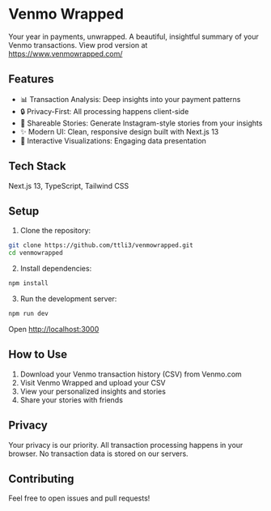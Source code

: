 # Venmo Wrapped

Your year in payments, unwrapped. A beautiful, insightful summary of your Venmo transactions. View prod version at https://www.venmowrapped.com/

## Features

- 📊 Transaction Analysis: Deep insights into your payment patterns
- 🔒 Privacy-First: All processing happens client-side
- 📱 Shareable Stories: Generate Instagram-style stories from your insights
- ✨ Modern UI: Clean, responsive design built with Next.js 13
- 🎨 Interactive Visualizations: Engaging data presentation

## Tech Stack

Next.js 13, TypeScript, Tailwind CSS

## Setup

1. Clone the repository:
```bash
git clone https://github.com/ttli3/venmowrapped.git
cd venmowrapped
```

2. Install dependencies:
```bash
npm install
```

3. Run the development server:
```bash
npm run dev
```

Open [http://localhost:3000](http://localhost:3000)

## How to Use

1. Download your Venmo transaction history (CSV) from Venmo.com
2. Visit Venmo Wrapped and upload your CSV
3. View your personalized insights and stories
4. Share your stories with friends

## Privacy

Your privacy is our priority. All transaction processing happens in your browser. No transaction data is stored on our servers.

## Contributing

Feel free to open issues and pull requests!
